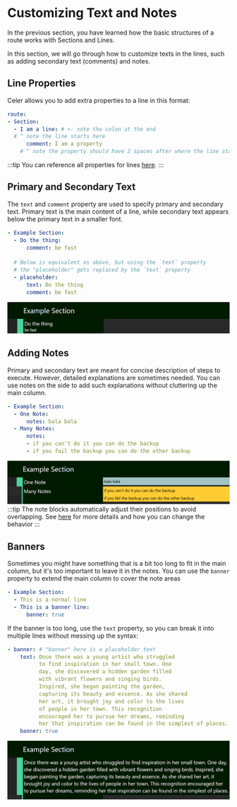 # Customizing Text and Notes
In the previous section, you have learned how the basic structures of a route works with Sections and Lines.

In this section, we will go through how to customize texts in the lines, such as adding secondary text (comments) and notes.

## Line Properties
Celer allows you to add extra properties to a line in this format:
```yaml
route:
- Section:
  - I am a line: # <- note the colon at the end
  # ^ note the line starts here
      comment: I am a property
    # ^ note the property should have 2 spaces after where the line starts
```
:::tip
You can reference all properties for lines [here](./property-reference.md).
:::

## Primary and Secondary Text
The `text` and `comment` property are used to specify primary and secondary text.
Primary text is the main content of a line, while secondary text appears below the primary text
in a smaller font.
```yaml
- Example Section:
  - Do the thing:
      comment: be fast

  # Below is equivalent as above, but using the `text` property
  # the "placeholder" gets replaced by the `text` property
  - placeholder:
      text: Do the thing
      comment: be fast
```
![image of text example](./img/text-example.png)

## Adding Notes
Primary and secondary text are meant for concise description of steps to execute.
However, detailed explanations are sometimes needed. You can use notes on the side
to add such explanations without cluttering up the main column.

```yaml
- Example Section:
  - One Note:
      notes: bala bala
  - Many Notes:
      notes:
      - if you can't do it you can do the backup
      - if you fail the backup you can do the other backup
```
![image of notes example](./img/notes-example.png)
:::tip
The note blocks automatically adjust their positions to avoid overlapping. See [here](/doc#note-positions) for more
details and how you can change the behavior
:::

## Banners
Sometimes you might have something that is a bit too long to fit in the main column, but
it's too important to leave it in the notes. You can use the `banner` property to extend
the main column to cover the note areas
```yaml
- Example Section:
  - This is a normal line
  - This is a banner line:
      banner: true
```
If the banner is too long, use the `text` property, so you can break it
into multiple lines without messing up the syntax:
```yaml
- banner: # "banner" here is a placeholder text
    text: Once there was a young artist who struggled
          to find inspiration in her small town. One 
          day, she discovered a hidden garden filled 
          with vibrant flowers and singing birds.
          Inspired, she began painting the garden, 
          capturing its beauty and essence. As she shared 
          her art, it brought joy and color to the lives
          of people in her town. This recognition
          encouraged her to pursue her dreams, reminding
          her that inspiration can be found in the simplest of places.
    banner: true
```
![image of banner example](./img/banner-example.png)
